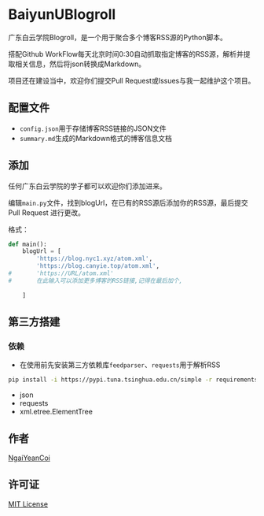 # BaiyunUBlogroll
广东白云学院Blogroll，是一个用于聚合多个博客RSS源的Python脚本。  

搭配Github WorkFlow每天北京时间0:30自动抓取指定博客的RSS源，解析并提取相关信息，然后将json转换成Markdown。  

项目还在建设当中，欢迎你们提交Pull Request或Issues与我一起维护这个项目。

## 配置文件
- `config.json`用于存储博客RSS链接的JSON文件
- `summary.md`生成的Markdown格式的博客信息文档

## 添加

任何广东白云学院的学子都可以欢迎你们添加进来。

编辑`main.py`文件，找到blogUrl，在已有的RSS源后添加你的RSS源，最后提交 Pull Request 进行更改。  

格式：
```python
def main():
    blogUrl = [
        'https://blog.nyc1.xyz/atom.xml',
        'https://blog.canyie.top/atom.xml',
#       'https://URL/atom.xml'
#       在此输入可以添加更多博客的RSS链接,记得在最后加个,
        
    ]
```

## 第三方搭建  

### 依赖  

- 在使用前先安装第三方依赖库`feedparser`、`requests`用于解析RSS  

```bash
pip install -i https://pypi.tuna.tsinghua.edu.cn/simple -r requirements.txt
```  

- json
- requests
- xml.etree.ElementTree

## 作者
[NgaiYeanCoi](https://github.com/NgaiYeanCoi)

## 许可证
[MIT License](https://github.com/NgaiYeanCoi/BaiyunUBlogroll/blob/master/LICENSE)